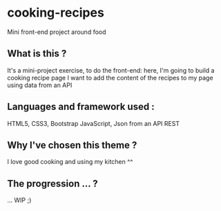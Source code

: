 # cooking-recipes
Mini front-end project around food

## What is this ? 
It's a mini-project exercise, to do the front-end: here, I'm going to build a cooking recipe page
I want to add the content of the recipes to my page using data from an API

## Languages and framework used : 
HTML5, CSS3, Bootstrap
JavaScript, Json from an API REST 

## Why I've chosen this theme ?
I love good cooking and using my kitchen ^^

## The progression … ?
... WIP ;)
